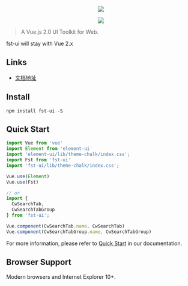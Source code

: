 <p align="center">
  <img src="http://www.cunw.com.cn/template/xinyun/skin/images/logo_03.png">
</p>

<p align="center">
  <a>
    <img src="https://travis-ci.org/ElemeFE/element.svg?branch=master">
  </a>
</p>

> A Vue.js 2.0 UI Toolkit for Web.

fst-ui will stay with Vue 2.x 

## Links
-  [文档地址](http://114.116.142.157:8989/#/)

## Install
```shell
npm install fst-ui -S
```

## Quick Start
``` javascript
import Vue from 'vue'
import Element from 'element-ui'
import 'element-ui/lib/theme-chalk/index.css';
import Fst from 'fst-ui'
import 'fst-ui/lib/theme-chalk/index.css';

Vue.use(Element)
Vue.use(Fst)

// or
import { 
  CwSearchTab, 
  CwSearchTabGroup 
} from 'fst-ui';

Vue.component(CwSearchTab.name, CwSearchTab)
Vue.component(CwSearchTabGroup.name, CwSearchTabGroup)
```
For more information, please refer to [Quick Start](http://114.116.142.157:8989/#/component/quickstart) in our documentation.

## Browser Support
Modern browsers and Internet Explorer 10+.

